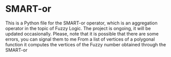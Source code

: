 # SMART-or
This is a Python file for the SMART-or operator, which is an aggregation operator in the topic of Fuzzy Logic.
The project is ongoing, it will be updated occasionally.
Please, note that it is possible that there are some errors, you can signal them to me
From a list of vertices of a polygonal function it computes the vertices of the Fuzzy number obtained through the SMART-or

